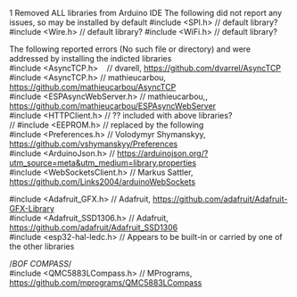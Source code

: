 1 Removed ALL libraries from Arduino IDE
The following did not report any issues, so may be installed by default
#include <SPI.h>                // default library?
#include <Wire.h>               // default library?
#include <WiFi.h>               // default library?


The following reported errors (No such file or directory) and were addressed by installing the indicted libraries  
#include <AsyncTCP.h>    // dvarell, https://github.com/dvarrel/AsyncTCP  
#include <AsyncTCP.h>           // mathieucarbou, https://github.com/mathieucarbou/AsyncTCP  
#include <ESPAsyncWebServer.h>  // mathieucarbou,, https://github.com/mathieucarbou/ESPAsyncWebServer  
#include <HTTPClient.h>         // ?? included with above libraries?  
// #include <EEPROM.h>          // replaced by the following  
#include <Preferences.h>        // Volodymyr Shymanskyy, https://github.com/vshymanskyy/Preferences  
#include <ArduinoJson.h>        // https://arduinojson.org/?utm_source=meta&utm_medium=library.properties  
#include <WebSocketsClient.h>   // Markus Sattler, https://github.com/Links2004/arduinoWebSockets  
  
#include <Adafruit_GFX.h>       // Adafruit, https://github.com/adafruit/Adafruit-GFX-Library  
#include <Adafruit_SSD1306.h>   // Adafruit, https://github.com/adafruit/Adafruit_SSD1306  
#include <esp32-hal-ledc.h>     // Appears to be built-in or carried by one of the other libraries  

/*BOF COMPASS*/  
#include <QMC5883LCompass.h>    // MPrograms, https://github.com/mprograms/QMC5883LCompass  

